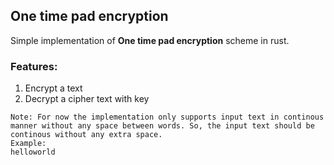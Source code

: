 ## One time pad encryption
Simple implementation of **One time pad encryption** scheme in rust. 

### Features:
1. Encrypt a text
2. Decrypt a cipher text with key

```
Note: For now the implementation only supports input text in continous manner without any space between words. So, the input text should be continous without any extra space.
Example:
helloworld
```
